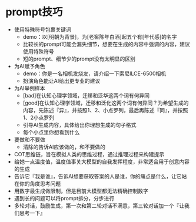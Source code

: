 # prompt技巧

- 使用特殊符号包裹关键词
  - demo：以[明朝为背景]，为[老窖陈年白酒]起五个有[年代感]的名字
  - 比较长的prompt可能会漏失细节，想要在生成的内容中强调的内容，建议使用特殊符号
  - 短的prompt、细节少的prompt没有太明显的区别
- 为AI赋予角色
  - demo：你是一名相机发烧友，请介绍一下索尼ILCE-6500相机
  - 扮演角色能让AI给出更专业的建议
- 为AI举例样本
  - [bad]在认知心理学领域，迁移和泛华这两个词有何异同
  - [good]在认知心理学领域，迁移和泛化这两个词有何异同？为希望生成的内容，先陈述『异』，并按照1、2、小点罗列，最后再陈述『同』，并按照1、2小点罗列
  - 引导AI生成内容，具体给出你理想生成的句子格式
  - 每个小点里你想看到什么
- 要做和不要做
  - 清除的告诉AI应该做的，和不要做的
- COT思维链，旨在模拟人类的思维过程，通过推理过程来构建提示
- 给她一点温度值，温度值事关大模型的自我发挥程度，非常适合用于创意内容的生成
- 告诉它『我是谁』，告诉AI想要获取答案的人是谁，你的痛点是什么，让它站在你的角度思考问题
- 用数字最生成做限制，但是目前大模型都无法精确控制数字
- 遇到长的问题可以将prompt拆分，分步进行
- 多轮对话，鼓励生成，第一次和第二轮对话不满意，第三轮对话加一个『让我们思考一下』